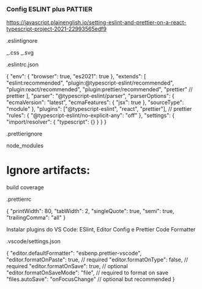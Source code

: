 ### Config ESLINT plus PATTIER

https://javascript.plainenglish.io/setting-eslint-and-prettier-on-a-react-typescript-project-2021-22993565edf9

.eslintignore

_.css
_.svg

.eslintrc.json

{
"env": {
"browser": true,
"es2021": true
},
"extends": [
"eslint:recommended",
"plugin:@typescript-eslint/recommended",
"plugin:react/recommended",
"plugin:prettier/recommended",
"prettier" // prettier
],
"parser": "@typescript-eslint/parser",
"parserOptions": {
"ecmaVersion": "latest",
"ecmaFeatures": {
"jsx": true
},
"sourceType": "module"
},
"plugins": ["@typescript-eslint", "react", "prettier"], // prettier
"rules": {
"@typescript-eslint/no-explicit-any": "off"
},
"settings": {
"import/resolver": {
"typescript": {}
}
}
}

.prettierignore

node_modules

# Ignore artifacts:

build
coverage

.prettierrc

{
"printWidth": 80,
"tabWidth": 2,
"singleQuote": true,
"semi": true,
"trailingComma": "all"
}

Instalar plugins do VS Code: ESlint, Editor Config e Prettier Code Formatter

.vscode/settings.json

{
"editor.defaultFormatter": "esbenp.prettier-vscode",
"editor.formatOnPaste": true, // required
"editor.formatOnType": false, // required
"editor.formatOnSave": true, // optional
"editor.formatOnSaveMode": "file", // required to format on save
"files.autoSave": "onFocusChange" // optional but recommended
}
